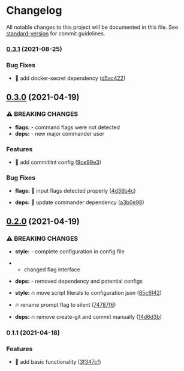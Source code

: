 # Changelog

All notable changes to this project will be documented in this file. See [standard-version](https://github.com/conventional-changelog/standard-version) for commit guidelines.

### [0.3.1](https://github.com/vanntile/create-edo-app/compare/v0.3.0...v0.3.1) (2021-08-25)


### Bug Fixes

* :bug: add docker-secret dependency ([d5ac422](https://github.com/vanntile/create-edo-app/commit/d5ac42221d2e55c5d7d265ef3af52a3524ab1601))

## [0.3.0](https://github.com/vanntile/create-edo-app/compare/v0.2.0...v0.3.0) (2021-04-19)


### ⚠ BREAKING CHANGES

* **flags:** - command flags were not detected
* **deps:** - new major commander user

### Features

* :star2: add commitlint config ([9ce99e3](https://github.com/vanntile/create-edo-app/commit/9ce99e36c202c48145abbb7bc054d2623774ba23))


### Bug Fixes

* **flags:** :bug: input flags detected properly ([4d38b4c](https://github.com/vanntile/create-edo-app/commit/4d38b4c0569ae6b55aa4436dc4fa4895f24a7157))


* **deps:** :nut_and_bolt: update commander dependency ([a3b0e98](https://github.com/vanntile/create-edo-app/commit/a3b0e98c61ef1acd095710f88a1b5fd931596c4e))

## [0.2.0](https://github.com/vanntile/create-edo-app/compare/v0.1.1...v0.2.0) (2021-04-19)


### ⚠ BREAKING CHANGES

* **style:** - complete configuration in config file
* - changed flag interface
* **deps:** - removed dependency and potential configs

* **style:** :fire: move script literals to configuration json ([85c6f42](https://github.com/vanntile/create-edo-app/commit/85c6f427ba28da5914c1618f27a462f18657ceeb))
* :fire: rename prompt flag to silent ([74787f6](https://github.com/vanntile/create-edo-app/commit/74787f626eb66c82a8227d690572716336ba7891))
* **deps:** :fire: remove create-git and commit manually ([14d6d3b](https://github.com/vanntile/create-edo-app/commit/14d6d3b7965fab9e65c791a4a2bc06a2c43db743))

### 0.1.1 (2021-04-18)


### Features

* :star2: add basic functionality ([3f347cf](https://github.com/vanntile/create-edo-app/commit/3f347cf4e93052ea224d17587d25ed21b5f0bb62))
